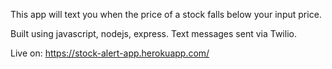 This app will text you when the price of a stock falls below your input price.

Built using javascript, nodejs, express. Text messages sent via Twilio.

Live on: https://stock-alert-app.herokuapp.com/
